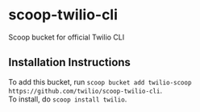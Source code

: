 # scoop-twilio-cli
Scoop bucket for official Twilio CLI

## Installation Instructions

To add this bucket, run `scoop bucket add twilio-scoop https://github.com/twilio/scoop-twilio-cli`.   
To install, do `scoop install twilio`.